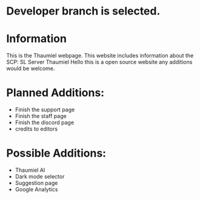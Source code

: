 # Developer branch is selected.
# Information
This is the Thaumiel webpage. This website includes information about the SCP: SL Server Thaumiel
Hello this is a open source website any additions would be welcome.

# Planned Additions:
* Finish the support page
* Finish the staff page
* Finish the discord page
* credits to editors

# Possible Additions:
* Thaumiel AI
* Dark mode selector
* Suggestion page
* Google Analytics
